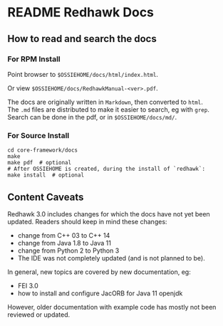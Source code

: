 # README Redhawk Docs

## How to read and search the docs

### For RPM Install
Point browser to `$OSSIEHOME/docs/html/index.html`.

Or view `$OSSIEHOME/docs/RedhawkManual-<ver>.pdf`.

The docs are originally written in `Markdown`, then converted to `html`.  
The `.md` files are distributed to make it easier to search, eg with `grep`.  
Search can be done in the pdf, or in `$OSSIEHOME/docs/md/`.

### For Source Install
```
cd core-framework/docs
make
make pdf  # optional
# After OSSIEHOME is created, during the install of `redhawk`:
make install  # optional
```

## Content Caveats
Redhawk 3.0 includes changes for which the docs have not yet been updated.
Readers should keep in mind these changes:

- change from C++ 03 to C++ 14
- change from Java 1.8 to Java 11
- change from Python 2 to Python 3
- The IDE was not completely updated (and is not planned to be).

In general, new topics are covered by new documentation, eg:

- FEI 3.0
- how to install and configure JacORB for Java 11 openjdk

However, older documentation with example code has mostly not been reviewed or updated.
